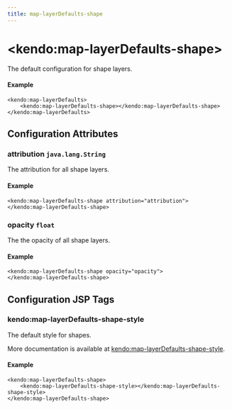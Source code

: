 ```yaml
---
title: map-layerDefaults-shape
---
```


# \<kendo:map-layerDefaults-shape\>

The default configuration for shape layers.

#### Example
    <kendo:map-layerDefaults>
        <kendo:map-layerDefaults-shape></kendo:map-layerDefaults-shape>
    </kendo:map-layerDefaults>

## Configuration Attributes

### attribution `java.lang.String`

The attribution for all shape layers.

#### Example
    <kendo:map-layerDefaults-shape attribution="attribution">
    </kendo:map-layerDefaults-shape>

### opacity `float`

The the opacity of all shape layers.

#### Example
    <kendo:map-layerDefaults-shape opacity="opacity">
    </kendo:map-layerDefaults-shape>


##  Configuration JSP Tags

### kendo:map-layerDefaults-shape-style

The default style for shapes.

More documentation is available at [kendo:map-layerDefaults-shape-style](/api/wrappers/jsp/map/layerdefaults-shape-style).

#### Example

    <kendo:map-layerDefaults-shape>
        <kendo:map-layerDefaults-shape-style></kendo:map-layerDefaults-shape-style>
    </kendo:map-layerDefaults-shape>

